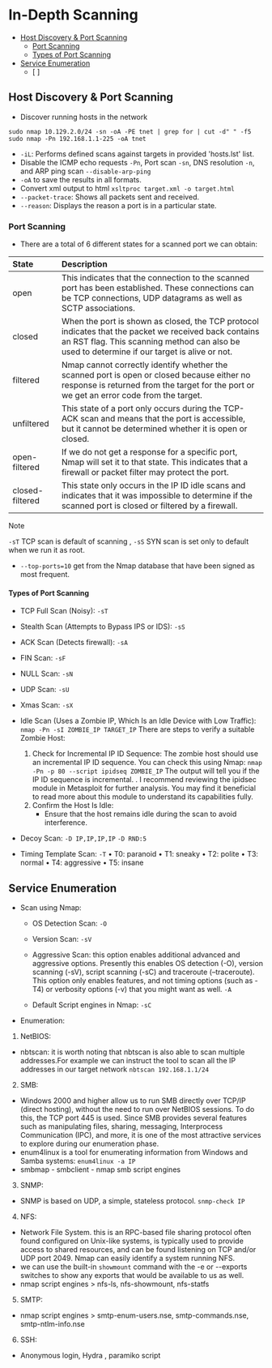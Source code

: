 # In-Depth Scanning

- [Host Discovery & Port Scanning](#host-discovery--port-scanning)
    - [Port Scanning](#port-scanning)
    - [Types of Port Scanning](#types-of-port-scanning)
- [Service Enumeration](#service-enumeration)
    - [ ]


## Host Discovery & Port Scanning
- Discover running hosts in the network
```
sudo nmap 10.129.2.0/24 -sn -oA -PE tnet | grep for | cut -d" " -f5
sudo nmap -Pn 192.168.1.1-225 -oA tnet
```

- `-iL`: Performs defined scans against targets in provided 'hosts.lst' list.
- Disable the ICMP echo requests `-Pn`, Port scan `-sn`, DNS resolution `-n`, and ARP ping scan `--disable-arp-ping`
- `-oA` to save the results in all formats. 
- Convert xml output to html `xsltproc target.xml -o target.html`
- `--packet-trace`: Shows all packets sent and received.
- `--reason`: Displays the reason a port is in a particular state.	
### Port Scanning
- There are a total of 6 different states for a scanned port we can obtain:


| State     |                                    Description                                 |
|:----------------|:-------------------------------------------------------------------------|
| open            | This indicates that the connection to the scanned port has been established. These connections can be TCP connections, UDP datagrams as well as SCTP associations. |
| closed          | When the port is shown as closed, the TCP protocol indicates that the packet we received back contains an RST flag. This scanning method can also be used to determine if our target is alive or not. |
| filtered        | Nmap cannot correctly identify whether the scanned port is open or closed because either no response is returned from the target for the port or we get an error code from the target. |
| unfiltered      | This state of a port only occurs during the TCP-ACK scan and means that the port is accessible, but it cannot be determined whether it is open or closed. |
| open-filtered   | If we do not get a response for a specific port, Nmap will set it to that state. This indicates that a firewall or packet filter may protect the port. |
| closed-filtered | This state only occurs in the IP ID idle scans and indicates that it was impossible to determine if the scanned port is closed or filtered by a firewall. |


>[!NOTE]
> `-sT` TCP scan is default of scanning , `-sS` SYN scan is set only to default when we run it as root.

- `--top-ports=10`  get from the Nmap database that have been signed as most frequent.

#### Types of Port Scanning


- TCP Full Scan (Noisy):
            `-sT`
- Stealth Scan (Attempts to Bypass IPS or IDS):
            `-sS`
- ACK Scan (Detects firewall):
            `-sA`
- FIN Scan:
            `-sF`
- NULL Scan:
            `-sN`
- UDP Scan:
            `-sU`
- Xmas Scan:
            `-sX`
- Idle Scan (Uses a Zombie IP, Which Is an Idle Device with Low Traffic):
            `nmap -Pn -sI ZOMBIE_IP TARGET_IP` 
    There are steps to verify a suitable Zombie Host:
    1. Check for Incremental IP ID Sequence:
            The zombie host should use an incremental IP ID sequence. You can check this using Nmap:
                `nmap -Pn -p 80 --script ipidseq ZOMBIE_IP`
                The output will tell you if the IP ID sequence is incremental.
            . I recommend reviewing the ipidsec module in Metasploit for further analysis. You may find it beneficial to read more about this module to understand its capabilities fully.
    2. Confirm the Host Is Idle:
        - Ensure that the host remains idle during the scan to avoid interference.

- Decoy Scan:
            `-D IP,IP,IP,IP`
            `-D RND:5`
- Timing Template Scan:
            `-T`
                •  T0: paranoid
                •  T1: sneaky
                •  T2: polite 
                •  T3: normal
                •  T4: aggressive
                •  T5: insane
## Service Enumeration
- Scan using Nmap:
    - OS Detection Scan:
            `-O`
    - Version Scan:
            `-sV`
    - Aggressive Scan:
            this option enables additional advanced and aggressive options. Presently this enables OS detection (-O), version scanning (-sV), script scanning (-sC) and traceroute (–traceroute). This option only enables features, and not timing options (such as -T4) or verbosity options (-v) that you might want as well.
                `-A`

    - Default Script engines in Nmap: `-sC`




- Enumeration:
1. NetBIOS:
* nbtscan: it is worth noting that nbtscan is also able to scan multiple  addresses.For example we can instruct the tool to scan all  the IP addresses in our target network 
                        `nbtscan 192.168.1.1/24`
2. SMB:
* Windows 2000 and higher allow us to run SMB directly over TCP/IP (direct hosting), without the need to run over NetBIOS sessions. To do this, the TCP port 445 is used. Since SMB provides several features such as manipulating files, sharing, messaging, Interprocess Communication (IPC), and more, it is one of the most attractive services to explore during our enumeration phase.
* enum4linux is a tool for enumerating information from Windows and Samba systems:
                        `enum4linux -a IP` 
* smbmap - smbclient - nmap smb script engines
3. SNMP:
* SNMP is based on UDP, a simple, stateless protocol.
         `snmp-check IP `
4. NFS: 
* Network File System. this is an RPC-based file sharing protocol often found configured on  Unix-like systems, is typically used to provide access to shared resources,  and can be found listening on TCP and/or UDP port 2049. Nmap can  easily identify a system running NFS.
* we can use the built-in `showmount` command with  the -e or --exports switches to show any exports that would be  available to us as well.
* nmap script engines > nfs-ls, nfs-showmount, nfs-statfs
5. SMTP: 
* nmap script engines > smtp-enum-users.nse, smtp-commands.nse, smtp-ntlm-info.nse
 
6. SSH: 
* Anonymous login, Hydra , paramiko script 




